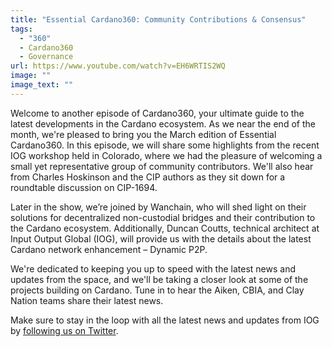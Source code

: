 ```yaml
---
title: "Essential Cardano360: Community Contributions & Consensus"
tags:
  - "360"
  - Cardano360
  - Governance
url: https://www.youtube.com/watch?v=EH6WRTIS2WQ
image: ""
image_text: ""
---
```


Welcome to another episode of Cardano360, your ultimate guide to the latest developments in the Cardano ecosystem. As we near the end of the month, we're pleased to bring you the March edition of Essential Cardano360. In this episode, we will share some highlights from the recent IOG workshop held in Colorado, where we had the pleasure of welcoming a small yet representative group of community contributors. We'll also hear from Charles Hoskinson and the CIP authors as they sit down for a roundtable discussion on CIP-1694.

Later in the show, we’re joined by Wanchain, who will shed light on their solutions for decentralized non-custodial bridges and their contribution to the Cardano ecosystem. Additionally, Duncan Coutts, technical architect at Input Output Global (IOG), will provide us with the details about the latest Cardano network enhancement – Dynamic P2P.

We're dedicated to keeping you up to speed with the latest news and updates from the space, and we'll be taking a closer look at some of the projects building on Cardano. Tune in to hear the Aiken, CBIA, and Clay Nation teams share their latest news.

Make sure to stay in the loop with all the latest news and updates from IOG by [following us on Twitter](https://twitter.com/InputOutputHK).
